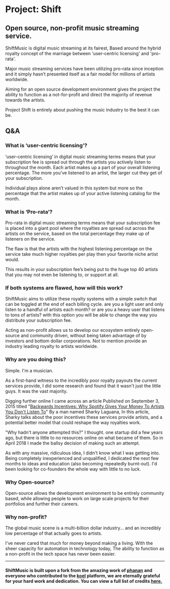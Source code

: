 <h1>Project: Shift</h1>
<h2>Open source, non-profit music streaming service.</h2>

<p>ShiftMusic is digital music streaming at its fairest,
Based around the hybrid royalty concept of the marriage between 'user-centric licensing' and 'pro-rata'.</p>

<p>Major music streaming services have been utilizing pro-rata since inception and it simply hasn’t presented itself as a fair model for millions of artists worldwide.</p>

<p>Aiming for an open source development environment gives the project the ability to function as a not-for-profit and direct the majority of revenue towards the artists.</p>

<p>Project Shift is entirely about pushing the music industry to the best it can be.</p>

<h2>Q&A</h2>

<h3>What is ‘user-centric licensing’?</h3>

<p>‘user-centric licensing’ in digital music streaming terms means that your subscription fee is spread out through the artists you actively listen to throughout the month. Each artist makes up a part of your overall listening percentage. The more you’ve listened to an artist, the larger cut they get of your subscription.</p>

<p>Individual plays alone aren’t valued in this system but more so the percentage that the artist makes up of your active listening catalog for the month.</p>

<h3>What is ‘Pro-rata’?</h3>

<p>Pro-rata in digital music streaming terms means that your subscription fee is placed into a giant pool where the royalties are spread out across the artists on the service, based on the total percentage they make up of listeners on the service.</p>

<p>The flaw is that the artists with the highest listening percentage on the service take much higher royalties per play then your favorite niche artist would.</p>

<p>This results in your subscription fee’s being put to the huge top 40 artists that you may not even be listening to, or support at all.</p>

<h3>If both systems are flawed, how will this work?</h3>

<p>ShiftMusic aims to utilize these royalty systems with a simple switch that can be toggled at the end of each billing cycle.
are you a light user and only listen to a handful of artists each month? or are you a heavy user that listens to tons of artists? with this option you will be able to change the way you distribute your subscription fee.</p>

<p>Acting as non-profit allows us to develop our ecosystem entirely open-source and community driven, without being taken advantage of by investors and bottom dollar corporations. Not to mention provide an industry leading royalty to artists worldwide.</p>

<h3>Why are you doing this?</h3>

<p>Simple. I'm a musician.</p>

<p>As a first-hand witness to the incredibly poor royalty payouts the current services provide, I did some research and found that it wasn't just the little guys. It was the vast majority.</p>

<p>Digging further online I came across an article Published on September 3, 2015 titled "<a href="https://www.linkedin.com/pulse/backwards-incentives-why-spotify-gives-your-money-artists-laguana/" target="_blank">Backwards Incentives: Why Spotify Gives Your Money To Artists You Don't Listen To</a>" By a man named Sharky Laguana, In this article, Sharky talks about the poor incentives these services provide artists, and a potential better model that could reshape the way royalties work.</p>

<p>"Why hadn't anyone attempted this?" I thought. one startup did a few years ago, but there is little to no resources online on what became of them. So in April 2018 I made the ballsy decision of making such an attempt.</p>

<p>As with any massive, ridiculous idea, I didn't know what I was getting into. Being completely inexperienced and unqualified, I dedicated the next few months to ideas and education (also becoming repeatedly burnt-out). I'd been looking for co-founders the whole way with little to no luck.</p>

<h3>Why Open-source?</h3>

<p>Open-source allows the development environment to be entirely community based, while allowing people to work on large scale projects for their portfolios and further their careers.</p>

<h3>Why non-profit?</h3>

<p>The global music scene is a multi-billion dollar industry... and an incredibly low percentage of that actually goes to artists.</p>

<p>I've never cared that much for money beyond making a living. With the sheer capacity for automation in technology today,
The ability to function as a non-profit in the tech space has never been easier.</p>

--------------------------------------------------------------------------------------------------------------------------------------

<h4>ShiftMusic is built upon a fork from the amazing work of <a href="https://github.com/phanan" target="_blank">phanan</a> and everyone who contributed to the <a href="https://github.com/phanan/koel" target="_blank">koel</a> platform, we are eternally grateful for your hard work and dedication. You can view a full list of credits <a href="https://github.com/GeorgeThiselton/ShiftMusic/blob/master/CREDITS.md" target="_blank">here.</a></h4>
